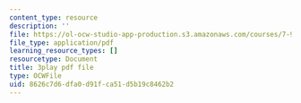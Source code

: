```yaml
---
content_type: resource
description: ''
file: https://ol-ocw-studio-app-production.s3.amazonaws.com/courses/7-91j-foundations-of-computational-and-systems-biology-spring-2014/8626c7d6dfa0d91fca51d5b19c8462b2_kx_Hks_-SZM.pdf
file_type: application/pdf
learning_resource_types: []
resourcetype: Document
title: 3play pdf file
type: OCWFile
uid: 8626c7d6-dfa0-d91f-ca51-d5b19c8462b2
---
```


